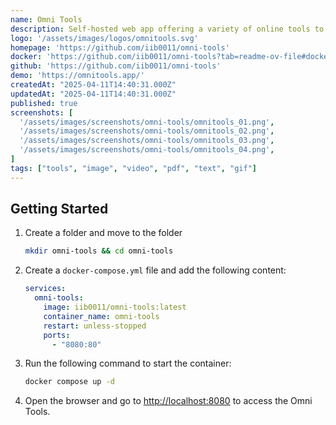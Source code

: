 ```yaml
---
name: Omni Tools
description: Self-hosted web app offering a variety of online tools to simplify everyday tasks
logo: '/assets/images/logos/omnitools.svg'
homepage: 'https://github.com/iib0011/omni-tools'
docker: 'https://github.com/iib0011/omni-tools?tab=readme-ov-file#docker-compose'
github: 'https://github.com/iib0011/omni-tools'
demo: 'https://omnitools.app/'
createdAt: "2025-04-11T14:40:31.000Z"
updatedAt: "2025-04-11T14:40:31.000Z"
published: true
screenshots: [
  '/assets/images/screenshots/omni-tools/omnitools_01.png',
  '/assets/images/screenshots/omni-tools/omnitools_02.png',
  '/assets/images/screenshots/omni-tools/omnitools_03.png',
  '/assets/images/screenshots/omni-tools/omnitools_04.png',
]
tags: ["tools", "image", "video", "pdf", "text", "gif"]
---
```


## Getting Started

1. Create a folder and move to the folder
    ```bash
    mkdir omni-tools && cd omni-tools
    ```
2. Create a `docker-compose.yml` file and add the following content:
    ```yaml
    services:
      omni-tools:
        image: iib0011/omni-tools:latest
        container_name: omni-tools
        restart: unless-stopped
        ports:
          - "8080:80"
    ```
3. Run the following command to start the container:
    ```bash
    docker compose up -d
    ```
4. Open the browser and go to [http://localhost:8080](http://localhost:8080) to access the Omni Tools.
